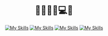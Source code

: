 
<div align="center">
  
  <h1>💚🤷🏻‍♀️💻🖤</h1>

[![My Skills](https://skillicons.dev/icons?i=js)](https://skillicons.dev)
[![My Skills](https://skillicons.dev/icons?i=python)](https://skillicons.dev)
[![My Skills](https://skillicons.dev/icons?i=solidity)](https://skillicons.dev)
[![My Skills](https://skillicons.dev/icons?i=rust)](https://skillicons.dev)




